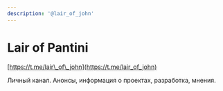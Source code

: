 ```yaml
---
description: '@lair_of_john'
---
```


# Lair of Pantini

[https://t.me/lair\_of\_john](https://t.me/lair_of_john)

Личный канал. Анонсы, информация о проектах, разработка, мнения.



